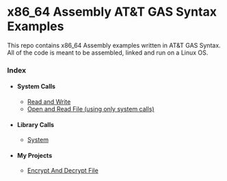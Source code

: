 # x86_64 Assembly AT&T GAS Syntax Examples #
This repo contains x86_64 Assembly examples written in AT&amp;T GAS Syntax.
All of the code is meant to be assembled, linked and run on a Linux OS.

### Index ###
* #### System Calls ####
  * [Read and Write](https://github.com/Demkeys/x86_64AssemblyATTGASExamples/tree/master/SystemCalls/ReadAndWrite)
  * [Open and Read File (using only system calls)](https://github.com/Demkeys/x86_64AssemblyATTGASExamples/tree/master/SystemCalls/OpenAndReadFile)
* #### Library Calls ####
  * [System](https://github.com/Demkeys/x86_64AssemblyATTGASExamples/tree/master/LibraryCalls/System)
* #### My Projects ####
  * [Encrypt And Decrypt File](https://github.com/Demkeys/x86_64AssemblyATTGASExamples/tree/master/MyProjects/EncryptAndDecryptFile)
